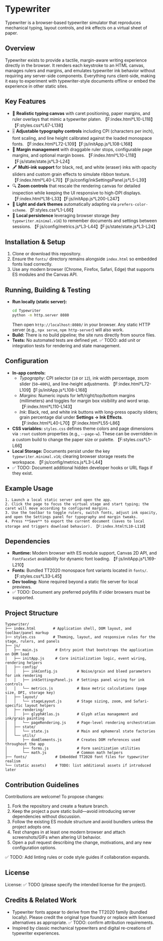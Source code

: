 # Typewriter

Typewriter is a browser-based typewriter simulator that reproduces mechanical typing, layout controls, and ink effects on a virtual sheet of paper.

## Overview
Typewriter exists to provide a tactile, margin-aware writing experience directly in the browser. It renders each keystroke to an HTML canvas, manages rulers and margins, and emulates typewriter ink behavior without requiring any server-side components. Everything runs client-side, making it easy to experiment with typewriter-style documents offline or embed the experience in other static sites.

## Key Features
- 📝 **Realistic typing canvas** with caret positioning, paper margins, and ruler overlays that mimic a typewriter platen. 【F:index.html†L10-L118】【F:styles.css†L67-L138】
- 🎚️ **Adjustable typography controls** including CPI (characters per inch), font scaling, and line height calibrated against the loaded monospace fonts. 【F:index.html†L72-L109】【F:js/initApp.js†L108-L168】
- 🎯 **Margin management** with draggable ruler stops, configurable page margins, and optional margin boxes. 【F:index.html†L10-L118】【F:js/state/state.js†L3-L24】
- 🖋️ **Multi-ink support** for black, red, and white (eraser) inks with opacity sliders and custom grain effects to simulate ribbon texture. 【F:index.html†L40-L70】【F:js/config/inkSettingsPanel.js†L5-L39】
- 🔍 **Zoom controls** that rescale the rendering canvas for detailed inspection while keeping the UI responsive to high-DPI displays. 【F:index.html†L18-L33】【F:js/initApp.js†L200-L247】
- 🌙 **Light and dark themes** automatically adapting via `prefers-color-scheme`. 【F:styles.css†L1-L66】
- 💾 **Local persistence** leveraging browser storage (key `typewriter.minimal.v16`) to remember documents and settings between sessions. 【F:js/config/metrics.js†L3-L44】【F:js/state/state.js†L3-L24】

## Installation & Setup
1. Clone or download this repository.
2. Ensure the `fonts/` directory remains alongside `index.html` so embedded fonts load correctly.
3. Use any modern browser (Chrome, Firefox, Safari, Edge) that supports ES modules and the Canvas API.

## Running, Building & Testing
- **Run locally (static server):**
  ```bash
  cd Typewriter
  python -m http.server 8080
  ```
  Then open `http://localhost:8080/` in your browser. Any static HTTP server (e.g., `npx serve`, `npm http-server`) will also work.
- **Build:** There is no build pipeline; the site runs directly from source files.
- **Tests:** No automated tests are defined yet. ✅ TODO: add unit or integration tests for rendering and state management.

## Configuration
- **In-app controls:**
  - *Typography*: CPI selector (`10` or `12`), ink width percentage, zoom slider (`50–400%`), and line-height adjustments. 【F:index.html†L72-L109】【F:js/initApp.js†L108-L168】
  - *Margins*: Numeric inputs for left/right/top/bottom margins (millimeters) and toggles for margin box visibility and word wrap. 【F:index.html†L110-L143】
  - *Ink*: Black, red, and white ink buttons with long-press opacity sliders; grain percentage dial under **Settings → Ink Effects**. 【F:index.html†L40-L70】【F:index.html†L55-L86】
- **CSS variables:** `styles.css` defines theme colors and page dimensions via `:root` custom properties (e.g., `--page-w`). These can be overridden in a custom build to change the paper size or palette. 【F:styles.css†L1-L66】
- **Local Storage:** Documents persist under the key `typewriter.minimal.v16`; clearing browser storage resets the workspace. 【F:js/config/metrics.js†L3-L44】
- ✅ TODO: Document additional hidden developer hooks or URL flags if they exist.

## Example Usage
```text
1. Launch a local static server and open the app.
2. Click the page to focus the virtual stage and start typing; the caret will move according to configured margins.
3. Use the toolbar to toggle rulers, switch fonts, adjust ink opacity, and open the Settings panel for typography and margin tweaks.
4. Press **Save** to export the current document (saves to local storage and triggers download behavior). 【F:index.html†L10-L118】
```

## Dependencies
- **Runtime:** Modern browser with ES module support, Canvas 2D API, and `FontFaceSet` availability for dynamic font loading. 【F:js/initApp.js†L169-L210】
- **Fonts:** Bundled TT2020 monospace font variants located in `fonts/`. 【F:styles.css†L33-L45】
- **Dev tooling:** None required beyond a static file server for local previews.
- ✅ TODO: Document any preferred polyfills if older browsers must be supported.

## Project Structure
```
Typewriter/
├── index.html        # Application shell, DOM layout, and toolbar/panel markup
├── styles.css        # Theming, layout, and responsive rules for the stage, rulers, and panels
├── js/
│   ├── main.js        # Entry point that bootstraps the application on DOM load
│   ├── initApp.js     # Core initialization logic, event wiring, rendering helpers
│   ├── config/
│   │   ├── inkConfig.js         # Noise/grain and bleed parameters for ink rendering
│   │   ├── inkSettingsPanel.js  # Settings panel wiring for ink controls
│   │   └── metrics.js           # Base metric calculations (page size, DPI, storage key)
│   ├── layout/
│   │   └── stageLayout.js       # Stage sizing, zoom, and Safari-specific layout helpers
│   ├── rendering/
│   │   ├── glyphAtlas.js        # Glyph atlas management and ink/grain painting
│   │   └── pageRendering.js     # Page-level rendering orchestration
│   ├── state/
│   │   └── state.js             # Main and ephemeral state factories
│   └── utils/
│       ├── domElements.js       # Creates DOM references used throughout the app
│       ├── forms.js             # Form sanitization utilities
│       └── math.js              # Common math helpers
├── fonts/             # Embedded TT2020 font files for typewriter realism
└── (static assets)    # TODO: list additional assets if introduced later
```

## Contribution Guidelines
Contributions are welcome! To propose changes:
1. Fork the repository and create a feature branch.
2. Keep the project a pure static build—avoid introducing server dependencies without discussion.
3. Follow the existing ES module structure and avoid bundlers unless the project adopts one.
4. Test changes in at least one modern browser and attach screenshots/GIFs when altering UI behavior.
5. Open a pull request describing the change, motivations, and any new configuration options.

✅ TODO: Add linting rules or code style guides if collaboration expands.

## License
License: ✅ TODO (please specify the intended license for the project).

## Credits & Related Work
- Typewriter fonts appear to derive from the TT2020 family (bundled locally). Please credit the original type foundry or replace with licensed alternatives as appropriate. ✅ TODO: confirm attribution requirements.
- Inspired by classic mechanical typewriters and digital re-creations of typewriter experiences.

